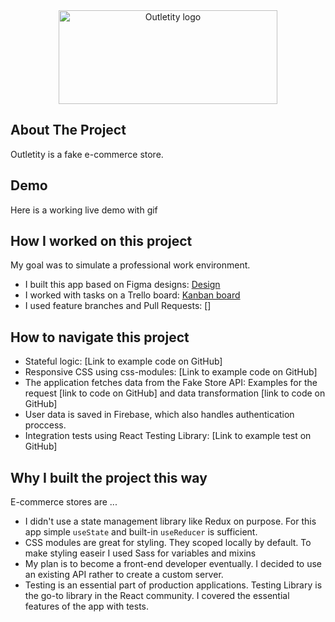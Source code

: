 
<div style="text-align:center">
<img src="./src/assets/png/logo.png" alt="Outletity logo" width="350" height="150"/>
</div>

## About The Project
Outletity is a fake e-commerce store.

## Demo
Here is a working live demo with gif
## How I worked on this project
My goal was to simulate a professional work environment.
- I built this app based on Figma designs: [Design](https://www.figma.com/file/HEgT03d9Kht0SUWiPWVvD3/Untitled?node-id=0%3A1)
- I worked with tasks on a Trello board: [Kanban board]()
- I used feature branches and Pull Requests: []
## How to navigate this project
- Stateful logic: [Link to example code on GitHub]
- Responsive CSS using css-modules: [Link to example code on GitHub]
- The application fetches data from the Fake Store API: Examples for the request [link to code on
GitHub] and data transformation [link to code on GitHub]
- User data is saved in Firebase, which also handles authentication proccess. 
- Integration tests using React Testing Library: [Link to example test on GitHub]
## Why I built the project this way
E-commerce stores are ...

- I didn't use a state management library like Redux on purpose. For this app simple `useState` and built-in `useReducer` is sufficient. 
- CSS modules are great for styling. They scoped locally by default. To make styling easeir I used Sass for variables and mixins 
- My plan is to become a front-end developer eventually. I decided to use an existing API rather to create a custom server.
- Testing is an essential part of production applications. Testing Library is the go-to library in the React community. I covered the essential features of the app with tests.



